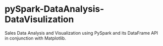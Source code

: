 # pySpark-DataAnalysis-DataVisulization

Sales Data Analysis and Visualization using PySpark and its DataFrame API in conjunction with Matplotlib.
